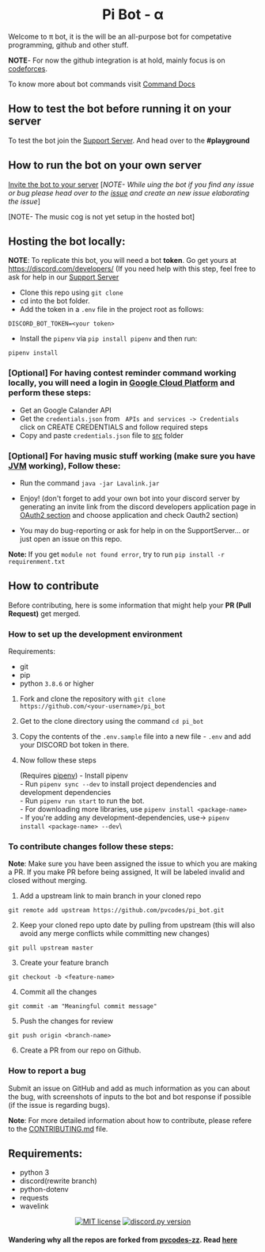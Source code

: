 <h1 align=center> Pi Bot - α</h1>
<p>
Welcome to π bot, it is the will be an all-purpose bot for competative programming, github and other stuff.

**NOTE**- For now the github integration is at hold, mainly focus is on [codeforces](https://codeforces.com).

</p>

To know more about bot commands visit [Command Docs](docs/COMMAND.md)

<h2> How to test the bot before running it on your server</h2>

To test the bot join the [Support Server](https://discord.gg/FjVVkTtbgp). And head over to the **\#playground**

## How to run the bot on your own server

[Invite the bot to your server](https://discordapp.com/oauth2/authorize?&client_id=833191736335400970&scope=bot)
[_NOTE- While uing the bot if you find any issue or bug please head over to the [issue](https://github.com/pvcodes/pi_bot/issues) and create an new issue elaborating the issue_]

[NOTE- The music cog is not yet setup in the hosted bot]

## Hosting the bot locally:

**NOTE**: To replicate this bot, you will need a bot **token**. Go get yours at https://discord.com/developers/ (If you need help with this step, feel free to ask for help in our [Support Server](https://discord.gg/FjVVkTtbgp)

- Clone this repo using `git clone`
- cd into the bot folder.
- Add the token in a `.env` file in the project root as follows:

```text
DISCORD_BOT_TOKEN=<your token>
```

- Install the `pipenv` via `pip install pipenv` and then run:

```
pipenv install
```

### [Optional] For having contest reminder command working locally, you will need a login in [Google Cloud Platform](https://console.cloud.google.com/) and perform these steps:

- Get an Google Calander API
- Get the `credentials.json` from &nbsp; `APIs and services -> Credentials` &nbsp; click on CREATE CREDENTIALS and follow required steps
- Copy and paste `credentials.json` file to [src](/src) folder 

### [Optional] For having music stuff working (make sure you have [JVM](https://www.java.com/en/download/) working), Follow these:

- Run the command `java -jar Lavalink.jar`


- Enjoy! (don't forget to add your own bot into your discord server by generating an invite link from the discord developers application page in [OAuth2 section](https://discord.com/developers/applications/) and choose application and check Oauth2 section)
- You may do bug-reporting or ask for help in on the SupportServer... or just open an issue on this repo.

<b>Note: </b>If you get `module not found error`, try to run `pip install -r requirenment.txt`

## How to contribute

Before contributing, here is some information that might help your **PR (Pull Request)** get merged.

### How to set up the development environment

Requirements:

- git
- pip
- python `3.8.6` or higher

1. Fork and clone the repository with `git clone https://github.com/<your-username>/pi_bot`
2. Get to the clone directory using the command `cd pi_bot`
3. Copy the contents of the `.env.sample` file into a new file - `.env` and add your DISCORD bot token in there.
4. Now follow these steps

   (Requires [pipenv](https://pipenv.pypa.io/en/latest/))
   \- Install pipenv\
   \- Run `pipenv sync --dev` to install project dependencies and development dependencies\
   \- Run `pipenv run start` to run the bot.\
   \- For downloading more libraries, use `pipenv install <package-name>`\
   \- If you're adding any development-dependencies, use-> `pipenv install <package-name> --dev`\

### To contribute changes follow these steps:

**Note**: Make sure you have been assigned the issue to which you are making a PR. If you make PR before being assigned, It will be labeled invalid and closed without merging.

1. Add a upstream link to main branch in your cloned repo

```
git remote add upstream https://github.com/pvcodes/pi_bot.git
```

2. Keep your cloned repo upto date by pulling from upstream (this will also avoid any merge conflicts while committing new changes)

```
git pull upstream master
```

3. Create your feature branch

```
git checkout -b <feature-name>
```

4. Commit all the changes

```
git commit -am "Meaningful commit message"
```

5. Push the changes for review

```
git push origin <branch-name>
```

6. Create a PR from our repo on Github.

### How to report a bug

Submit an issue on GitHub and add as much information as you can about the bug, with screenshots of inputs to the bot and bot response if possible (if the issue is regarding bugs).

**Note**: For more detailed information about how to contribute, please refere to the [CONTRIBUTING.md](docs/CONTRIBUTING.md) file.

## Requirements:

- python 3
- discord(rewrite branch)
- python-dotenv
- requests
- wavelink
</p>

<div align="center">
<a href="docs/LICENSE.md"><img src="https://img.shields.io/github/license/Vyvy-vi/TearDrops?style=flat-square" alt="MIT license"></a>
<a href="https://github.com/Rapptz/discord.py/releases/tag/v1.5.0"><img src="https://img.shields.io/badge/discord.py-v1.6.0-7289da.svg?style=flat-square" alt="discord.py version"></a>
</div>


#### Wandering why all the repos are forked from <b>[pvcodes-zz](https://github.com/pvcodes-zz)</b>. Read [here](https://github.com/pvcodes/github-repo-cloner#where-did-the-idea-came-from)